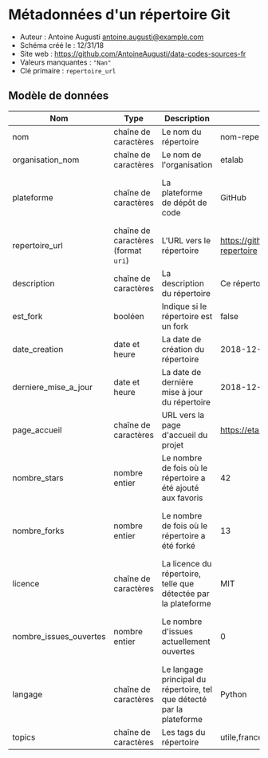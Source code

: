 # Métadonnées d'un répertoire Git

- Auteur : Antoine Augusti <antoine.augusti@example.com>
- Schéma créé le : 12/31/18
- Site web : https://github.com/AntoineAugusti/data-codes-sources-fr
- Valeurs manquantes : `"Nan"`
- Clé primaire : `repertoire_url`

## Modèle de données

|Nom|Type|Description|Exemple|Propriétés|
|-|-|-|-|-|
|nom|chaîne de caractères|Le nom du répertoire|nom-repertoire|Valeur obligatoire|
|organisation_nom|chaîne de caractères|Le nom de l'organisation|etalab|Valeur obligatoire|
|plateforme|chaîne de caractères|La plateforme de dépôt de code|GitHub|Valeur obligatoire, Valeurs autorisées : GitHub|
|repertoire_url|chaîne de caractères (format `uri`)|L'URL vers le répertoire|https://github.com/etalab/nom-repertoire|Valeur obligatoire|
|description|chaîne de caractères|La description du répertoire|Ce répertoire est utile|Valeur optionnelle|
|est_fork|booléen|Indique si le répertoire est un fork|false|Valeur obligatoire|
|date_creation|date et heure|La date de création du répertoire|2018-12-01T20:00:55Z|Valeur obligatoire|
|derniere_mise_a_jour|date et heure|La date de dernière mise à jour du répertoire|2018-12-01T20:00:55Z|Valeur obligatoire|
|page_accueil|chaîne de caractères|URL vers la page d'accueil du projet|https://etalab.gouv.fr|Valeur optionnelle|
|nombre_stars|nombre entier|Le nombre de fois où le répertoire a été ajouté aux favoris|42|Valeur obligatoire, Valeur minimale : 0|
|nombre_forks|nombre entier|Le nombre de fois où le répertoire a été forké|13|Valeur obligatoire, Valeur minimale : 0|
|licence|chaîne de caractères|La licence du répertoire, telle que détectée par la plateforme|MIT|Valeur optionnelle|
|nombre_issues_ouvertes|nombre entier|Le nombre d'issues actuellement ouvertes|0|Valeur obligatoire, Valeur minimale : 0|
|langage|chaîne de caractères|Le langage principal du répertoire, tel que détecté par la plateforme|Python|Valeur optionnelle|
|topics|chaîne de caractères|Les tags du répertoire|utile,france,opendata|Valeur optionnelle|

